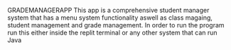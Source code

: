 GRADEMANAGERAPP
This app is a comprehensive student manager system that has a menu system functionality aswell as class magaing, student management and grade management. 
In order to run the program run this either inside the replit terminal or any other system that can run Java
